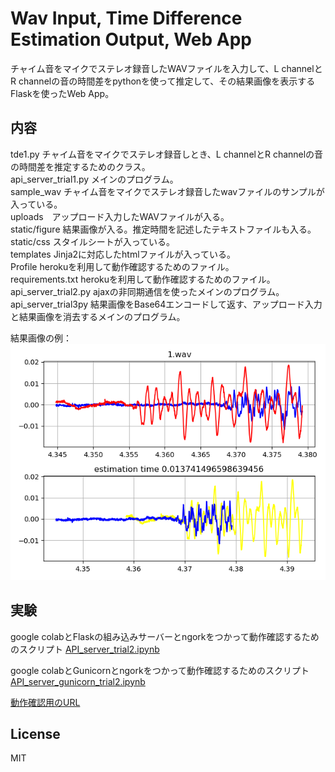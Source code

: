 #  Wav Input, Time Difference Estimation Output, Web App    

チャイム音をマイクでステレオ録音したWAVファイルを入力して、L channelとR channelの音の時間差をpythonを使って推定して、その結果画像を表示するFlaskを使ったWeb App。  



## 内容   

tde1.py チャイム音をマイクでステレオ録音しとき、L channelとR channelの音の時間差を推定するためのクラス。  
api_server_trial1.py メインのプログラム。  
sample_wav チャイム音をマイクでステレオ録音したwavファイルのサンプルが入っている。  
uploads　アップロード入力したWAVファイルが入る。  
static/figure 結果画像が入る。推定時間を記述したテキストファイルも入る。  
static/css スタイルシートが入っている。  
templates Jinja2に対応したhtmlファイルが入っている。  
Profile herokuを利用して動作確認するためのファイル。  
requirements.txt herokuを利用して動作確認するためのファイル。  
api_server_trial2.py ajaxの非同期通信を使ったメインのプログラム。  
api_server_trial3py 結果画像をBase64エンコードして返す、アップロード入力と結果画像を消去するメインのプログラム。  

結果画像の例：  
 ![figure1](docs/sample_1.png)   
  
  
  
## 実験  
  
google colabとFlaskの組み込みサーバーとngorkをつかって動作確認するためのスクリプト
[API_server_trial2.ipynb](https://colab.research.google.com/github/shun60s/time-difference-WebApp/blob/master/API_server_trial2.ipynb)  

google colabとGunicornとngorkをつかって動作確認するためのスクリプト
[API_server_gunicorn_trial2.ipynb](https://colab.research.google.com/github/shun60s/time-difference-WebApp/blob/master/API_server_gunicorn_trial2.ipynb)  


[動作確認用のURL](https://tde1.herokuapp.com/)  

## License    
MIT  




